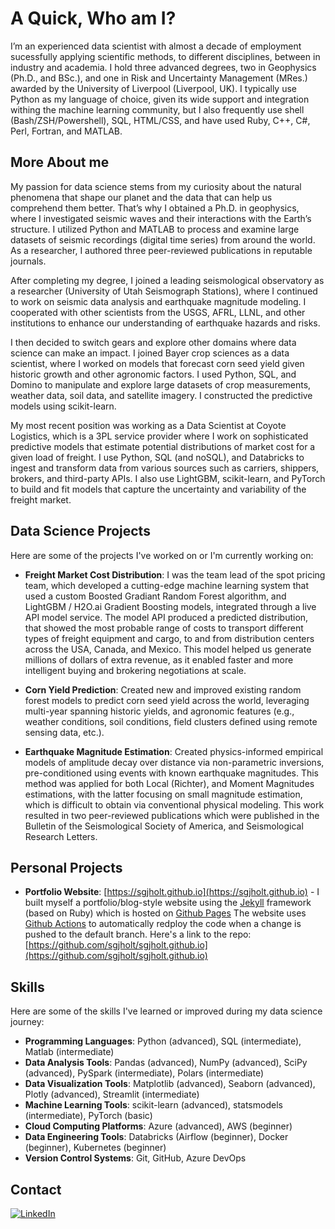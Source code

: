 # A Quick, Who am I?

I’m an experienced data scientist with almost a decade of employment sucessfully applying scientific methods, to different disciplines, between in industry and academia. I hold three advanced degrees, two in Geophysics (Ph.D., and BSc.), and one in Risk and Uncertainty Management (MRes.) awarded by the University of Liverpool (Liverpool, UK). I typically use Python as my language of choice, given its wide support and integration withing the machine learning community, but I also frequently use shell (Bash/ZSH/Powershell), SQL, HTML/CSS, and have used Ruby, C++, C#, Perl, Fortran, and MATLAB.  

## More About me
My passion for data science stems from my curiosity about the natural phenomena that shape our planet and the data that can help us comprehend them better. That’s why I obtained a Ph.D. in geophysics, where I investigated seismic waves and their interactions with the Earth’s structure. I utilized Python and MATLAB to process and examine large datasets of seismic recordings (digital time series) from around the world. As a researcher, I authored three peer-reviewed publications in reputable journals.

After completing my degree, I joined a leading seismological observatory as a researcher (University of Utah Seismograph Stations), where I continued to work on seismic data analysis and earthquake magnitude modeling. I cooperated with other scientists from the USGS, AFRL, LLNL, and other institutions to enhance our understanding of earthquake hazards and risks.

I then decided to switch gears and explore other domains where data science can make an impact. I joined Bayer crop sciences as a data scientist, where I worked on models that forecast corn seed yield given historic growth and other agronomic factors. I used Python, SQL, and Domino to manipulate and explore large datasets of crop measurements, weather data, soil data, and satellite imagery. I constructed the predictive models using scikit-learn.

My most recent position was working as a Data Scientist at Coyote Logistics, which is a 3PL service provider where I work on sophisticated predictive models that estimate potential distributions of market cost for a given load of freight. I use Python, SQL (and noSQL), and Databricks to ingest and transform data from various sources such as carriers, shippers, brokers, and third-party APIs. I also use LightGBM, scikit-learn, and PyTorch to build and fit models that capture the uncertainty and variability of the freight market.

## Data Science Projects

Here are some of the projects I've worked on or I'm currently working on:

- **Freight Market Cost Distribution**: I was the team lead of the spot pricing team, which developed a cutting-edge machine learning system that used a custom Boosted Gradiant Random Forest algorithm, and LightGBM / H2O.ai Gradient Boosting models, integrated through a live API model service. The model API produced a predicted distribution, that showed the most probable range of costs to transport different types of freight equipment and cargo, to and from distribution centers across the USA, Canada, and Mexico. This model helped us generate millions of dollars of extra revenue, as it enabled faster and more intelligent buying and brokering negotiations at scale.

- **Corn Yield Prediction**: Created new and improved existing random forest models to predict corn seed yield across the world, leveraging multi-year spanning historic yields, and agronomic features (e.g., weather conditions, soil conditions, field clusters defined using remote sensing data, etc.).

- **Earthquake Magnitude Estimation**: Created physics-informed empirical models of amplitude decay over distance via non-parametric inversions, pre-conditioned using events with known earthquake magnitudes. This method was applied for both Local (Richter), and Moment Magnitudes estimations, with the latter focusing on small magnitude estimation, which is difficult to obtain via conventional physical modeling. This work resulted in two peer-reviewed publications which were published in the Bulletin of the Seismological Society of America, and Seismological Research Letters.

## Personal Projects
- **Portfolio Website**: [https://sgjholt.github.io](https://sgjholt.github.io) - I built myself a portfolio/blog-style website using the [Jekyll](https://jekyllrb.com/) framework (based on Ruby) which is hosted on [Github Pages](https://pages.github.com/) The website uses [Github Actions](https://docs.github.com/en/actions) to automatically redploy the code when a change is pushed to the default branch. Here's a link to the repo: [https://github.com/sgjholt/sgjholt.github.io](https://github.com/sgjholt/sgjholt.github.io)

## Skills

Here are some of the skills I've learned or improved during my data science journey:

- **Programming Languages**: Python (advanced), SQL (intermediate), Matlab (intermediate)
- **Data Analysis Tools**: Pandas (advanced), NumPy (advanced), SciPy (advanced), PySpark (intermediate), Polars (intermediate)
- **Data Visualization Tools**: Matplotlib (advanced), Seaborn (advanced), Plotly (advanced), Streamlit (intermediate) 
- **Machine Learning Tools**: scikit-learn (advanced), statsmodels (intermediate), PyTorch (basic)
- **Cloud Computing Platforms**: Azure (advanced), AWS (beginner)
- **Data Engineering Tools**: Databricks (Airflow (beginner), Docker (beginner), Kubernetes (beginner)
- **Version Control Systems**: Git, GitHub, Azure DevOps

## Contact
[![LinkedIn](https://img.shields.io/badge/LinkedIn-0077B5?style=for-the-badge&logo=linkedin&logoColor=white)](https://www.linkedin.com/in/holt-james-ds/)

